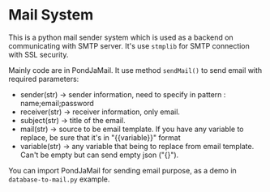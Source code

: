 # Mail System
This is a python mail sender system which is used as a backend on communicating with SMTP server.
It's use `stmplib` for SMTP connection with SSL security.

Mainly code are in PondJaMail.
It use method `sendMail()` to send email with required parameters:
- sender(str) -> sender information, need to specify in pattern : name;email;password
- receiver(str) -> receiver information, only email.
- subject(str) -> title of the email.
- mail(str) -> source to be email template. If you have any variable to replace, be sure that it's in "{{variable}}" format
- variable(str) -> any variable that being to replace from email template. Can't be empty but can send empty json ("{}").

You can import PondJaMail for sending email purpose, as a demo in `database-to-mail.py` example.